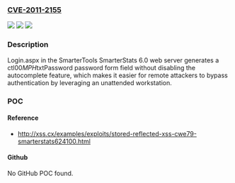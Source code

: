 ### [CVE-2011-2155](https://cve.mitre.org/cgi-bin/cvename.cgi?name=CVE-2011-2155)
![](https://img.shields.io/static/v1?label=Product&message=n%2Fa&color=blue)
![](https://img.shields.io/static/v1?label=Version&message=n%2Fa&color=blue)
![](https://img.shields.io/static/v1?label=Vulnerability&message=n%2Fa&color=brighgreen)

### Description

Login.aspx in the SmarterTools SmarterStats 6.0 web server generates a ctl00$MPH$txtPassword password form field without disabling the autocomplete feature, which makes it easier for remote attackers to bypass authentication by leveraging an unattended workstation.

### POC

#### Reference
- http://xss.cx/examples/exploits/stored-reflected-xss-cwe79-smarterstats624100.html

#### Github
No GitHub POC found.

